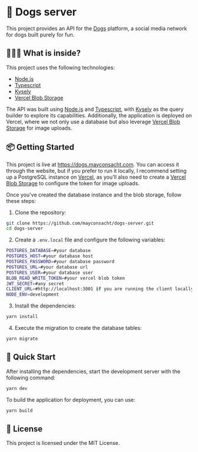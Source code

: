 # 🐶 Dogs server

This project provides an API for the [Dogs](https://github.com/mayconsacht/dogs) platform, a social media network for dogs built purely for fun.

## 👷🏼‍♂️ What is inside?

This project uses the following technologies:

- [Node.js](https://nodejs.org/)
- [Typescript](https://www.typescriptlang.org/)
- [Kysely](https://kysely.dev/)
- [Vercel Blob Storage](https://vercel.com)

The API was built using [Node.js](https://nodejs.org/) and [Typescript](https://www.typescriptlang.org/), with [Kysely](https://kysely.dev/) as the query builder to explore its capabilities. Additionally, the application is deployed on Vercel, where we not only use a database but also leverage [Vercel Blob Storage](https://vercel.com) for image uploads.

## 📦 Getting Started

This project is live at https://dogs.mayconsacht.com. You can access it through the website, but if you prefer to run it locally, I recommend setting up a PostgreSQL instance on [Vercel](https://vercel.com), as you'll also need to create a [Vercel Blob Storage](https://vercel.com) to configure the token for image uploads.

Once you've created the database instance and the blob storage, follow these steps:

1. Clone the repository:

```bash
git clone https://github.com/mayconsacht/dogs-server.git
cd dogs-server
```

2. Create a `.env.local` file and configure the following variables:

```bash
POSTGRES_DATABASE=#your database
POSTGRES_HOST=#your database host
POSTGRES_PASSWORD=#your database password
POSTGRES_URL=#your database url
POSTGRES_USER=#your database user
BLOB_READ_WRITE_TOKEN=#your vercel blob token
JWT_SECRET=#any secret
CLIENT_URL=#http://localhost:3001 if you are running the client locally
NODE_ENV=development
```

3. Install the dependencies:

```bash
yarn install
```

4. Execute the migration to create the database tables:

```bash
yarn migrate
```

## 🚀 Quick Start

After installing the dependencies, start the development server with the following command:

```bash
yarn dev
```

To build the application for deployment, you can use:

```bash
yarn build
```

## 📄 License

This project is licensed under the MIT License.
